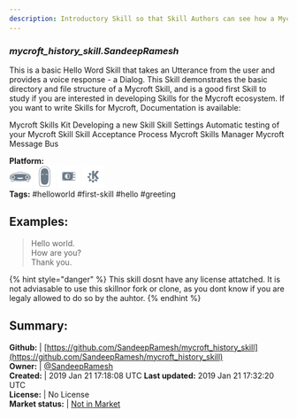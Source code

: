 ```yaml
---
description: Introductory Skill so that Skill Authors can see how a Mycroft Skill is put together
---
```


### _mycroft_history_skill.SandeepRamesh_  
This is a basic Hello Word Skill that takes an Utterance from the user and provides a voice response - a Dialog. This Skill demonstrates the basic directory and file structure of a Mycroft Skill, and is a good first Skill to study if you are interested in developing Skills for the Mycroft ecosystem.
If you want to write Skills for Mycroft, Documentation is available:

Mycroft Skills Kit
Developing a new Skill
Skill Settings
Automatic testing of your Mycroft Skill
Skill Acceptance Process
Mycroft Skills Manager
Mycroft Message Bus
  
**Platform:**  
 ![Mark I](../.gitbook/assets/mark-1-icon.png)  ![Mark II](../.gitbook/assets/mark-2-icon.png)  ![Picroft](../.gitbook/assets/picroft-icon.png)  ![plasmoid](../.gitbook/assets/kde.png)   
**Tags:** \#helloworld \#first-skill \#hello \#greeting   
## Examples:  
> Hello world.  
> How are you?  
> Thank you.  
  
{% hint style="danger" %}
This skill dosnt have any license attatched. It is not adviasable to use this skillnor fork or clone, as you dont know if you are legaly allowed to do so by the auhtor.
{% endhint %}
  
## Summary:  
**Github:** | [https://github.com/SandeepRamesh/mycroft_history_skill](https://github.com/SandeepRamesh/mycroft_history_skill)  
**Owner:** | [@SandeepRamesh](https://github.com/SandeepRamesh)  
**Created:** | 2019 Jan 21 17:18:08 UTC  **Last updated:** 2019 Jan 21 17:32:20 UTC  
**License:** | No License  
**Market status:** | [Not in Market](https://market.mycroft.ai/skill/)  
